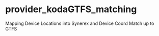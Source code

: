 # provider_kodaGTFS_matching
Mapping Device Locations into Synerex and Device Coord Match up to GTFS
